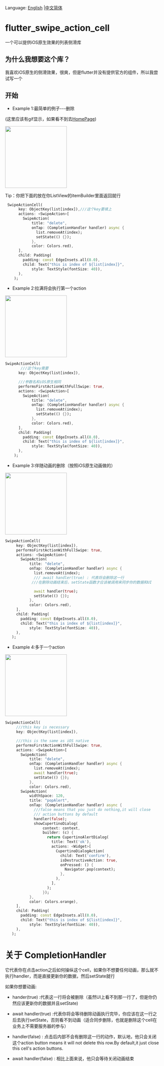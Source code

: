 Language: 
[English](https://github.com/luckysmg/flutter_swipe_action_cell/blob/master/README.md)
|[中文简体](https://github.com/luckysmg/flutter_swipe_action_cell/blob/master/README-CN.md)

# flutter_swipe_action_cell

一个可以提供iOS原生效果的列表侧滑库

## 为什么我想要这个库？
我喜欢iOS原生的侧滑效果，很爽，但是flutter并没有提供官方的组件，所以我尝试写一个

## 开始

 - Example 1:最简单的例子---删除
 
  (这里应该有gif显示，如果看不到去[HomePage](https://github.com/luckysmg/flutter_swipe_action_cell/blob/master/README.md))


<img src="https://github.com/luckysmg/flutter_swipe_action_cell/blob/master/images/1.gif" width="200"  alt=""/>

Tip：你把下面的放在你ListView的itemBuilder里面返回就行
```dart
 SwipeActionCell(
      key: ObjectKey(list[index]),///这个key要填上
      actions: <SwipeAction>[
        SwipeAction(
            title: "delete",
            onTap: (CompletionHandler handler) async {
              list.removeAt(index);
              setState(() {});
            },
            color: Colors.red),
      ],
      child: Padding(
        padding: const EdgeInsets.all(8.0),
        child: Text("this is index of ${list[index]}",
            style: TextStyle(fontSize: 40)),
      ),
    );
```
     
 
 - Example 2:拉满将会执行第一个action
 
 <img src="https://github.com/luckysmg/flutter_swipe_action_cell/blob/master/images/2.gif" width="200"  alt=""/>

 ```dart
 SwipeActionCell(
        ///这个key需要
       key: ObjectKey(list[index]),
 
       ///参数名和iOS原生相同
       performsFirstActionWithFullSwipe: true,
       actions: <SwipeAction>[
         SwipeAction(
             title: "delete",
             onTap: (CompletionHandler handler) async {
               list.removeAt(index);
               setState(() {});
             },
             color: Colors.red),
       ],
       child: Padding(
         padding: const EdgeInsets.all(8.0),
         child: Text("this is index of ${list[index]}",
             style: TextStyle(fontSize: 40)),
       ),
     );
 ```

 - Example 3:伴随动画的删除（按照iOS原生动画做的）
 
 <img src="https://github.com/luckysmg/flutter_swipe_action_cell/blob/master/images/3.gif" width="200"  alt=""/>
 
 ```dart
SwipeActionCell(
      key: ObjectKey(list[index]),
      performsFirstActionWithFullSwipe: true,
      actions: <SwipeAction>[
        SwipeAction(
            title: "delete",
            onTap: (CompletionHandler handler) async {
              list.removeAt(index);
              /// await handler(true) : 代表将会删除这一行
             ///在删除动画结束后，setState函数才应该被调用来同步你的数据和UI

              await handler(true);
              setState(() {});
            },
            color: Colors.red),
      ],
      child: Padding(
        padding: const EdgeInsets.all(8.0),
        child: Text("this is index of ${list[index]}",
            style: TextStyle(fontSize: 40)),
      ),
    );
 ```

 - Example 4:多于一个action
 
 <img src="https://github.com/luckysmg/flutter_swipe_action_cell/blob/master/images/4.gif" width="200"  alt=""/>

 
 ```dart
SwipeActionCell(
      ///this key is necessary
      key: ObjectKey(list[index]),

      ///this is the same as iOS native
      performsFirstActionWithFullSwipe: true,
      actions: <SwipeAction>[
        SwipeAction(
            title: "delete",
            onTap: (CompletionHandler handler) async {
              list.removeAt(index);
              await handler(true);
              setState(() {});
            },
            color: Colors.red),
        SwipeAction(
            widthSpace: 120,
            title: "popAlert",
            onTap: (CompletionHandler handler) async {
              ///false means that you just do nothing,it will close
              /// action buttons by default
              handler(false);
              showCupertinoDialog(
                  context: context,
                  builder: (c) {
                    return CupertinoAlertDialog(
                      title: Text('ok'),
                      actions: <Widget>[
                        CupertinoDialogAction(
                          child: Text('confirm'),
                          isDestructiveAction: true,
                          onPressed: () {
                            Navigator.pop(context);
                          },
                        ),
                      ],
                    );
                  });
            },
            color: Colors.orange),
      ],
      child: Padding(
        padding: const EdgeInsets.all(8.0),
        child: Text("this is index of ${list[index]}",
            style: TextStyle(fontSize: 40)),
      ),
    );
 ```

# 关于 CompletionHandler 
它代表你在点击action之后如何操纵这个cell，如果你不想要任何动画，那么就不执行handler，而是直接更新你的数据，然后setState就行

如果你想要动画:
- hander(true) :代表这一行将会被删除（虽然UI上看不到那一行了，但是你仍然应该更新你的数据并且setState)

- await handler(true) :代表你将会等待删除动画执行完毕，你应该在这一行之后去执行setState，否则看不到动画（适合同步删除，也就是删除这个cell在业务上不需要服务器的参与） 

- handler(false) : 点击后内部不会有删除这一行的动作，默认地，他只会关闭这个action button
means it will not delete this row.By default,it just close this cell's action buttons.

- await handler(false) : 相比上面来说，他只会等待关闭动画结束


 


